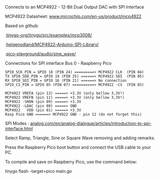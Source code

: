 
Connects to an MCP4922 - 12-Bit Dual Output DAC with SPI Interface

MCP4922 Datasheet: www.microchip.com/en-us/product/mcp4922

Based on github:

.[tinygo-org/tinygo/src/examples/mcp3008/](https://github.com/tinygo-org/tinygo/tree/731532cd2b6353b60b443343b51296ec0fafae09/src/examples/mcp3008)

.[helgenodland/MCP4922-Arduino-SPI-Library/](https://github.com/helgenodland/MCP4922-Arduino-SPI-Library)

.[pico-playground/audio/sine_wave/](https://github.com/raspberrypi/pico-playground/tree/master/audio/sine_wave)

Connections for SPI interface Bus 0 - Raspberry Pico

	SPI0_SCK_PIN = GPIO 18 (PIN 24) =========> MCP4922 CLK  (PIN 04)
    TX SPI0_SDO_PIN = GPIO 19 (PIN 25) ======> MCP4922 SDI  (PIN 05)
    RX SPI0_SDI_PIN = GPIO 16 (PIN 21) ======> No connection
    SPIO_CS_PIN = GPIO 05 (PIN 07) ==========> MCP4922 -CS  (PIN 03)

	MCP4922 VREFA (pin 13) =====> +3.3V (only bellow 3,3V!)
	MCP4922 VREFB (pin 11) =====> +3.3V (only bellow 3,3V!)
	MCP4922 -SHDN (pin 09) =====> +3.3V
	MCP4922 -LDAC (pin 08) =====> GND
	MCP4922   VDD (pin 01) =====> +3.3V
	Rasp Pico GND ======> MCP4922 GND - pin 12 (do not forget this)
 
SPI Modes : [analog.com/en/analog-dialogue/articles/introduction-to-spi-interface.html](https://www.analog.com/en/analog-dialogue/articles/introduction-to-spi-interface.html)

Select Ramp, Triangle, Sine or Square Wave removing and adding remarks. 

Press the Raspberry Pico boot button and connect the USB cable to your PC.

To compile and save on Raspberry Pico, use the command below:

tinygo flash -target=pico main.go


